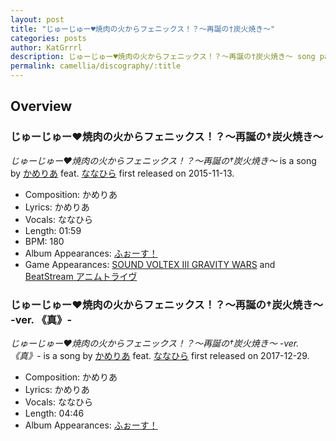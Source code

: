 ```yaml
---
layout: post
title: "じゅーじゅー♥焼肉の火からフェニックス！？～再誕の†炭火焼き～"
categories: posts
author: KatGrrrl
description: じゅーじゅー♥焼肉の火からフェニックス！？～再誕の†炭火焼き～ song page
permalink: camellia/discography/:title
---
```


## Overview

### じゅーじゅー♥焼肉の火からフェニックス！？～再誕の†炭火焼き～

*じゅーじゅー♥焼肉の火からフェニックス！？～再誕の†炭火焼き～* is a song by [かめりあ](/camellia) feat. [ななひら](#) first released on 2015-11-13.

* Composition: かめりあ
* Lyrics: かめりあ
* Vocals: ななひら
* Length: 01:59
* BPM: 180
* Album Appearances: [ふぉーす！](<{% link postsInclude/_posts/camellia/albums/Force/2023-12-20-Force.md %}>)
* Game Appearances: [SOUND VOLTEX III GRAVITY WARS](https://remywiki.com/AC_SDVX_III) and [BeatStream アニムトライヴ](https://remywiki.com/AC_BST_AnimTribe)

### じゅーじゅー♥焼肉の火からフェニックス！？～再誕の†炭火焼き～ -ver. 《真》-

*じゅーじゅー♥焼肉の火からフェニックス！？～再誕の†炭火焼き～ -ver. 《真》-* is a song by [かめりあ](/camellia) feat. [ななひら](#) first released on 2017-12-29.

* Composition: かめりあ
* Lyrics: かめりあ
* Vocals: ななひら
* Length: 04:46
* Album Appearances: [ふぉーす！](<{% link postsInclude/_posts/camellia/albums/Force/2023-12-20-Force.md %}>)

